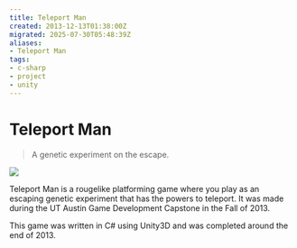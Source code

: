 ```yaml
---
title: Teleport Man
created: 2013-12-13T01:38:00Z
migrated: 2025-07-30T05:48:39Z
aliases:
- Teleport Man
tags:
- c-sharp
- project
- unity
---
```


# Teleport Man

> A genetic experiment on the escape.

![](https://www.youtube.com/watch?v=yqZpUgeMnHM)

Teleport Man is a rougelike platforming game where you play as an escaping genetic experiment that has the powers to teleport. It was made during the UT Austin Game Development Capstone in the Fall of 2013.

This game was written in C# using Unity3D and was completed around the end of 2013.
